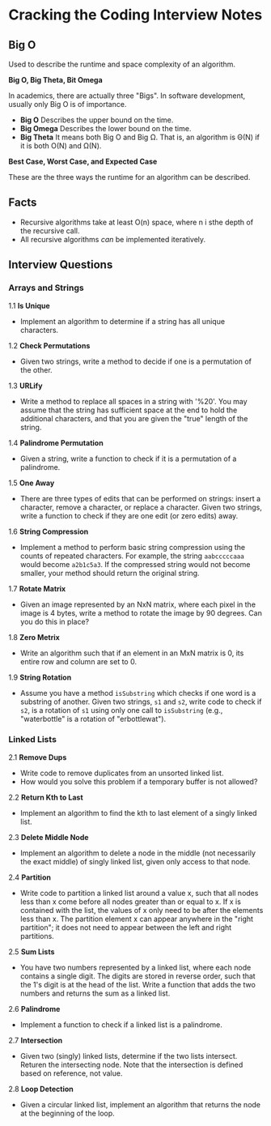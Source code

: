 # Cracking the Coding Interview Notes


## Big O

Used to describe the runtime and space complexity of an algorithm.

**Big O, Big Theta, Bit Omega**

In academics, there are actually three "Bigs". In software development, usually only Big O is of importance.

- **Big O** Describes the upper bound on the time.
- **Big Omega** Describes the lower bound on the time.
- **Big Theta** It means both Big O and Big Ω. That is, an algorithm is Θ(N) if it is both O(N) and Ω(N).

**Best Case, Worst Case, and Expected Case**

These are the three ways the runtime for an algorithm can be described.

## Facts

- Recursive algorithms take at least O(n) space, where n i sthe depth of the recursive call.
- All recursive algorithms _can_ be implemented iteratively.

## Interview Questions

### Arrays and Strings

1.1 **Is Unique**

- Implement an algorithm to determine if a string has all unique characters.

1.2 **Check Permutations**

- Given two strings, write a method to decide if one is a permutation of the other.

1.3 **URLify**

- Write a method to replace all spaces in a string with '%20'. You may assume that the string has sufficient space at the end to hold the additional characters, and that you are given the "true" length of the string.

1.4 **Palindrome Permutation**

- Given a string, write a function to check if it is a permutation of a palindrome.

1.5 **One Away**

- There are three types of edits that can be performed on strings: insert a character, remove a character, or replace a character. Given two strings, write a function to check if they are one edit (or zero edits) away.

1.6 **String Compression**

- Implement a method to perform basic string compression using the counts of repeated characters. For example, the string `aabcccccaaa` would become `a2b1c5a3`. If the compressed string would not become smaller, your method should return the original string.

1.7 **Rotate Matrix**

- Given an image represented by an NxN matrix, where each pixel in the image is 4 bytes, write a method to rotate the image by 90 degrees. Can you do this in place?

1.8 **Zero Metrix**

- Write an algorithm such that if an element in an MxN matrix is 0, its entire row and column are set to 0.

1.9 **String Rotation**

- Assume you have a method `isSubstring` which checks if one word is a substring of another. Given two strings, `s1` and `s2`, write code to check if `s2`, is a rotation of `s1` using only one call to `isSubstring` (e.g., "waterbottle" is a rotation of "erbottlewat").

### Linked Lists

2.1 **Remove Dups**

- Write code to remove duplicates from an unsorted linked list.
- How would you solve this problem if a temporary buffer is not allowed?

2.2 **Return Kth to Last**

- Implement an algorithm to find the kth to last element of a singly linked list.

2.3 **Delete Middle Node**

- Implement an algorithm to delete a node in the middle (not necessarily the exact middle) of singly linked list, given only access to that node.

2.4 **Partition**

- Write code to partition a linked list around a value x, such that all nodes less than x come before all nodes greater than or equal to x. If x is contained with the list, the values of x only need to be after the elements less than x. The partition element x can appear anywhere in the "right partition"; it does not need to appear between the left and right partitions.

2.5 **Sum Lists**

- You have two numbers represented by a linked list, where each node contains a single digit. The digits are stored in reverse order, such that the 1's digit is at the head of the list. Write a function that adds the two numbers and returns the sum as a linked list.

2.6 **Palindrome**

- Implement a function to check if a linked list is a palindrome.

2.7 **Intersection**

- Given two (singly) linked lists, determine if the two lists intersect. Returen the intersecting node. Note that the intersection is defined based on reference, not value.

2.8 **Loop Detection**

- Given a circular linked list, implement an algorithm that returns the node at the beginning of the loop.

